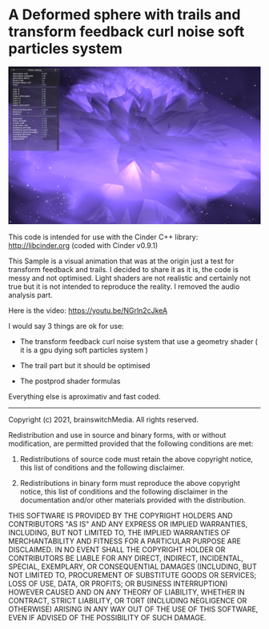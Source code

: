 # A Deformed sphere with trails and transform feedback curl noise soft particles system

![deformedSphereMapping](https://github.com/brainswitchMedia/Cinder-Samples/blob/master/deformedSphereMappingV2/deformedSphereMappingV2.png)

This code is intended for use with the Cinder C++ library: http://libcinder.org (coded with Cinder v0.9.1)

This Sample is a visual animation that was at the origin just a test for transform feedback and trails. I decided to share it as it is, the code is messy and not optimised. Light shaders are not realistic and certainly not true but it is not intended to reproduce the reality. I removed the audio analysis part.

Here is the video: https://youtu.be/NGrln2cJkeA 

I would say 3 things are ok for use:

* The transform feedback curl noise system that use a geometry shader ( it is a gpu dying soft particles system )  

* The trail part but it should be optimised

* The postprod shader formulas

Everything else is aproximativ and fast coded. 

----------------------------------------------------------------------------------

Copyright (c) 2021, brainswitchMedia. All rights reserved.

Redistribution and use in source and binary forms, with or without
modification, are permitted provided that the following conditions are met:

1. Redistributions of source code must retain the above copyright notice, this
   list of conditions and the following disclaimer.

2. Redistributions in binary form must reproduce the above copyright notice,
   this list of conditions and the following disclaimer in the documentation
   and/or other materials provided with the distribution.

THIS SOFTWARE IS PROVIDED BY THE COPYRIGHT HOLDERS AND CONTRIBUTORS "AS IS"
AND ANY EXPRESS OR IMPLIED WARRANTIES, INCLUDING, BUT NOT LIMITED TO, THE
IMPLIED WARRANTIES OF MERCHANTABILITY AND FITNESS FOR A PARTICULAR PURPOSE ARE
DISCLAIMED. IN NO EVENT SHALL THE COPYRIGHT HOLDER OR CONTRIBUTORS BE LIABLE
FOR ANY DIRECT, INDIRECT, INCIDENTAL, SPECIAL, EXEMPLARY, OR CONSEQUENTIAL
DAMAGES (INCLUDING, BUT NOT LIMITED TO, PROCUREMENT OF SUBSTITUTE GOODS OR
SERVICES; LOSS OF USE, DATA, OR PROFITS; OR BUSINESS INTERRUPTION) HOWEVER
CAUSED AND ON ANY THEORY OF LIABILITY, WHETHER IN CONTRACT, STRICT LIABILITY,
OR TORT (INCLUDING NEGLIGENCE OR OTHERWISE) ARISING IN ANY WAY OUT OF THE USE
OF THIS SOFTWARE, EVEN IF ADVISED OF THE POSSIBILITY OF SUCH DAMAGE.
